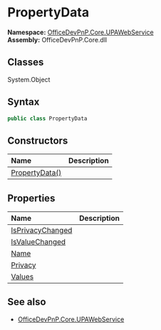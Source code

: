 # PropertyData
  
**Namespace:** [OfficeDevPnP.Core.UPAWebService](OfficeDevPnP.Core.UPAWebService.md)  
**Assembly:** OfficeDevPnP.Core.dll  
## Classes
System.Object  
## Syntax
```C#
public class PropertyData
```
## Constructors
|**Name**|**Description**|
|:-----|:-----|
| [PropertyData()](PropertyDataconstructor1details.md) | 
## Properties
|**Name**|**Description**|
|:-----|:-----|
| [IsPrivacyChanged](PropertyData.IsPrivacyChanged.md) | 
| [IsValueChanged](PropertyData.IsValueChanged.md) | 
| [Name](PropertyData.Name.md) | 
| [Privacy](PropertyData.Privacy.md) | 
| [Values](PropertyData.Values.md) | 
## See also
- [OfficeDevPnP.Core.UPAWebService](OfficeDevPnP.Core.UPAWebService.md)
